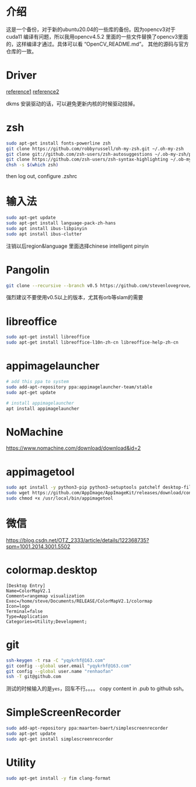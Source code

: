 # 介绍
这是一个备份，对于新的ubuntu20.04的一些库的备份。因为opencv3对于cuda11 编译有问题，所以我用opencv4.5.2 里面的一些文件替换了opencv3里面的，这样编译才通过。具体可以看 “OpenCV_README.md”。 其他的源码与官方仓库的一致。
# Driver

[reference1](https://flywine.blog.csdn.net/article/details/81877822?spm=1001.2101.3001.6661.1&utm_medium=distribute.pc_relevant_t0.none-task-blog-2%7Edefault%7ECTRLIST%7ERate-1.pc_relevant_paycolumn_v3&depth_1-utm_source=distribute.pc_relevant_t0.none-task-blog-2%7Edefault%7ECTRLIST%7ERate-1.pc_relevant_paycolumn_v3&utm_relevant_index=1)
[reference2](https://blog.csdn.net/wm9028/article/details/110268030)

dkms 安装驱动的话，可以避免更新内核的时候驱动挂掉。
# zsh
```bash
sudo apt-get install fonts-powerline zsh
git clone https://github.com/robbyrussell/oh-my-zsh.git ~/.oh-my-zsh
git clone git://github.com/zsh-users/zsh-autosuggestions ~/.ob-my-zsh/plugins/zsh-autosuggestions
git clone https://github.com/zsh-users/zsh-syntax-highlighting ~/.ob-my-zsh/plugins/zsh-syntax-highlighting
chsh -s $(which zsh)
```
then log out, configure .zshrc 

# 输入法
```bash
sudo apt-get update
sudo apt-get install language-pack-zh-hans
sudo apt install ibus-libpinyin
sudo apt install ibus-clutter
```
注销以后region&language 里面选择chinese intelligent pinyin

# Pangolin
```bash
git clone --recursive --branch v0.5 https://github.com/stevenlovegrove/Pangolin.git
```
强烈建议不要使用v0.5以上的版本，尤其有orb等slam的需要

# libreoffice
```bash
sudo apt-get install libreoffice
sudo apt-get install libreoffice-l10n-zh-cn libreoffice-help-zh-cn
```

# appimagelauncher
```bash
# add this ppa to system
sudo add-apt-repository ppa:appimagelauncher-team/stable
sudo apt-get update

# install appimagelauncher
apt install appimagelauncher
```
# NoMachine
https://www.nomachine.com/download/download&id=2

# appimagetool
```bash
sudo apt install -y python3-pip python3-setuptools patchelf desktop-file-utils libgdk-pixbuf2.0-dev fakeroot strace fuse
sudo wget https://github.com/AppImage/AppImageKit/releases/download/continuous/appimagetool-x86_64.AppImage -O /usr/local/bin/appimagetool
sudo chmod +x /usr/local/bin/appimagetool
```
# 微信
https://blog.csdn.net/OTZ_2333/article/details/122368735?spm=1001.2014.3001.5502

# colormap.desktop
```
[Desktop Entry]
Name=ColorMapV2.1
Comment=rangemap visualization
Exec=/home/steve/Documents/RELEASE/ColorMapV2.1/colormap
Icon=logo
Terminal=false
Type=Application
Categories=Utility;Development;
```
# git
```bash
ssh-keygen -t rsa -C "yqykrhf@163.com" 
git config --global user.email "yqykrhf@163.com"
git config --global user.name "renhaofan"
ssh -T git@github.com

```
测试的时候输入的是`yes`，回车不行。。。。
copy content in .pub to github ssh。
# SimpleScreenRecorder
```bash
sudo add-apt-repository ppa:maarten-baert/simplescreenrecorder
sudo apt-get update
sudo apt-get install simplescreenrecorder
```
# Utility
```bash
sudo apt-get install -y fim clang-format
```
